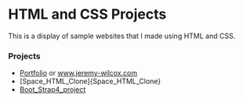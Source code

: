 # HTML and CSS Projects

This is a display of sample websites that I made using HTML and CSS.

### Projects
- [Portfolio](Portfolio) or www.jeremy-wilcox.com
- [Space_HTML_Clone]{Space_HTML_Clone}
- [Boot_Strap4_project](Boot_Strap4_project)


